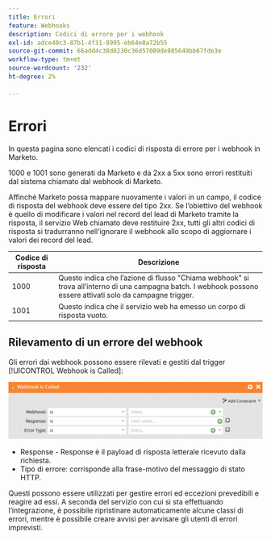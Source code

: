 ```yaml
---
title: Errori
feature: Webhooks
description: Codici di errore per i webhook
exl-id: adce40c3-87b1-4f31-8995-eb64e8a72b55
source-git-commit: 66add4c38d0230c36d57009de985649bb67fde3e
workflow-type: tm+mt
source-wordcount: '232'
ht-degree: 2%

---
```


# Errori

In questa pagina sono elencati i codici di risposta di errore per i webhook in Marketo.

1000 e 1001 sono generati da Marketo e da 2xx a 5xx sono errori restituiti dal sistema chiamato dal webhook di Marketo.

Affinché Marketo possa mappare nuovamente i valori in un campo, il codice di risposta del webhook deve essere del tipo 2xx. Se l’obiettivo del webhook è quello di modificare i valori nel record del lead di Marketo tramite la risposta, il servizio Web chiamato deve restituire 2xx, tutti gli altri codici di risposta si tradurranno nell’ignorare il webhook allo scopo di aggiornare i valori dei record del lead.

| Codice di risposta | Descrizione |
| --- | --- |
| 1000 | Questo indica che l’azione di flusso &quot;Chiama webhook&quot; si trova all’interno di una campagna batch. I webhook possono essere attivati solo da campagne trigger. |
| 1001 | Questo indica che il servizio web ha emesso un corpo di risposta vuoto. |

## Rilevamento di un errore del webhook

Gli errori dai webhook possono essere rilevati e gestiti dal trigger [!UICONTROL Webhook is Called]:

![Webhook chiamato](assets/webhook-called.png)

* Response - Response è il payload di risposta letterale ricevuto dalla richiesta.
* Tipo di errore: corrisponde alla frase-motivo del messaggio di stato HTTP.

Questi possono essere utilizzati per gestire errori ed eccezioni prevedibili e reagire ad essi. A seconda del servizio con cui si sta effettuando l’integrazione, è possibile ripristinare automaticamente alcune classi di errori, mentre è possibile creare avvisi per avvisare gli utenti di errori imprevisti.
